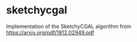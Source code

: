 # sketchycgal
Implementation of the SketchyCGAL algorithm from https://arxiv.org/pdf/1912.02949.pdf
